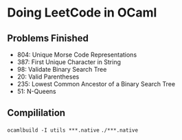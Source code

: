 # Doing LeetCode in OCaml

## Problems Finished
 * 804: Unique Morse Code Representations
 * 387: First Unique Character in String
 * 98: Validate Binary Search Tree
 * 20: Valid Parentheses
 * 235: Lowest Common Ancestor of a Binary Search Tree
 * 51: N-Queens

## Compililation
`ocamlbuild -I utils ***.native`
`./***.native`
